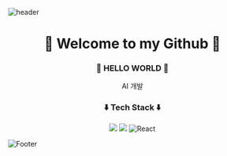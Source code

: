 ![header](https://capsule-render.vercel.app/api?type=waving&height=300&color=gradient&customColorList=0,1,2,5,40&text=kimchaewon%20GIT&animation=twinkling)

<h1 align="center">🍳 Welcome to my Github 🐣</h1>
<h3 align="center">🌻 HELLO WORLD 🌼</h3>
<center>AI 개발</center>
<h3 align="center">⬇️ Tech Stack ⬇️</h3>
<center>
<img src="https://img.shields.io/badge/Python-3776AB?style=for-the-badge&logo=Python&logoColor=white">  <img  src="https://img.shields.io/badge/R-75AADB?style=for-the-badge&logo=R&logoColor=white"> 
<img src="https://img.shields.io/badge/React-61DAFB?style=for-the-badge&logo=React&logoColor=black" alt="React"/></center>

![Footer](https://capsule-render.vercel.app/api?section=footer&type=waving&color=gradient&customColorList=0,1,2,5,40)

